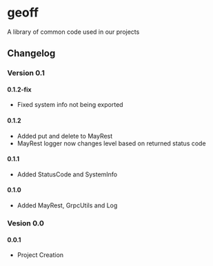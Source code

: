 # geoff
A library of common code used in our projects




## Changelog

### Version 0.1
#### 0.1.2-fix
- Fixed system info not being exported

#### 0.1.2
- Added put and delete to MayRest
- MayRest logger now changes level based on returned status code

#### 0.1.1
- Added StatusCode and SystemInfo

#### 0.1.0
- Added MayRest, GrpcUtils and Log

### Vesion 0.0
#### 0.0.1
- Project Creation
